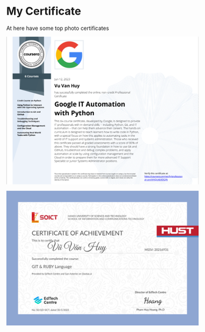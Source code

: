 # My Certificate

At here have some top photo certificates 

![Automation IT using Python](https://github.com/huyvu15/Certificate/blob/main/photo/Automation%20IT%20with%20Python.png)

![Git and Ruby](https://github.com/huyvu15/Certificate/blob/main/Git_and_Ruby.jpg)